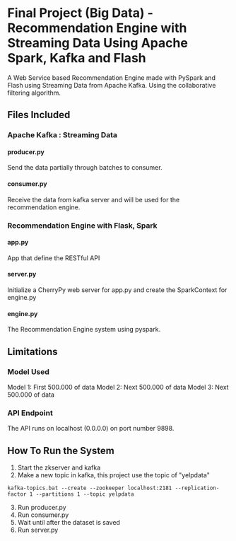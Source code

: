# Final Project (Big Data) - Recommendation Engine with Streaming Data Using Apache Spark, Kafka and Flash 
A Web Service based Recommendation Engine made with PySpark and Flash using Streaming Data from Apache Kafka. Using the collaborative filtering algorithm.
## Files Included 
### Apache Kafka : Streaming Data 
#### producer.py 
Send the data partially through batches to consumer. 
#### consumer.py
Receive the data from kafka server and will be used for the recommendation engine. 
### Recommendation Engine with Flask, Spark 
#### app.py 
App that define the RESTful API 
#### server.py 
Initialize a CherryPy web server for app.py and create the SparkContext for engine.py 
#### engine.py 
The Recommendation Engine system using pyspark. 
## Limitations 
### Model Used
Model 1: First 500.000 of data
Model 2: Next 500.000 of data
Model 3: Next 500.000 of data
### API Endpoint
The API runs on localhost (0.0.0.0) on port number 9898.
## How To Run the System 
1. Start the zkserver and kafka 
2. Make a new topic in kafka, this project use the topic of "yelpdata"
```
kafka-topics.bat --create --zookeeper localhost:2181 --replication-factor 1 --partitions 1 --topic yelpdata
```
3. Run producer.py
4. Run consumer.py
5. Wait until after the dataset is saved
6. Run server.py 
